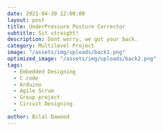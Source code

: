 ```yaml
---
date: 2021-04-30 12:00:00
layout: post
title: UnderPressure Posture Corrector
subtitle: Sit straight!
description: Dont worry, we got your back.
category: Multilevel Project
image: "/assets/img/uploads/back1.png"
optimized_image: "/assets/img/uploads/back2.png"
tags:
  - Embedded Designing
  - C code
  - Arduino
  - Agile Scrum
  - Group project
  - Circuit Designing
  - 
author: Bilal Dawood
---
```


